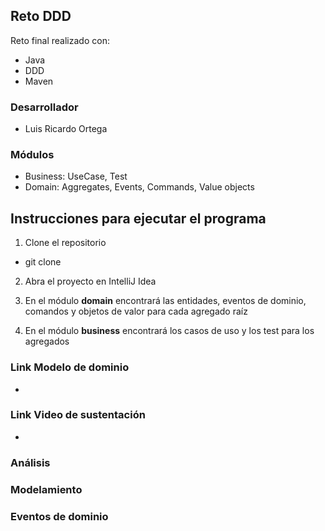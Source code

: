 ## Reto DDD

Reto final realizado con:

* Java
* DDD
* Maven

### Desarrollador
+ Luis Ricardo Ortega


### Módulos
* Business: UseCase, Test
* Domain: Aggregates, Events, Commands, Value objects

## Instrucciones para ejecutar el programa
1. Clone el repositorio
+ git clone 

2. Abra el proyecto en IntelliJ Idea


3. En el módulo **domain** encontrará las entidades, eventos de dominio, comandos y objetos de valor para cada agregado raíz


4. En el módulo **business** encontrará los casos de uso y los test para los agregados

### Link Modelo de dominio
+

### Link Video de sustentación
+ 


### Análisis

### Modelamiento

### Eventos de dominio


